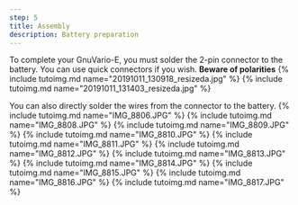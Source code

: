 ```yaml
---
step: 5
title: Assembly
description: Battery preparation
---
```


To complete your GnuVario-E, you must solder the 2-pin connector to the battery.
You can use quick connectors if you wish.
**Beware of polarities**
{% include tutoimg.md name="20191011_130918_resizeda.jpg" %}
{% include tutoimg.md name="20191011_131403_resizeda.jpg" %}

You can also directly solder the wires from the connector to the battery.
{% include tutoimg.md name="IMG_8806.JPG" %}
{% include tutoimg.md name="IMG_8808.JPG" %}
{% include tutoimg.md name="IMG_8809.JPG" %}
{% include tutoimg.md name="IMG_8810.JPG" %}
{% include tutoimg.md name="IMG_8811.JPG" %}
{% include tutoimg.md name="IMG_8812.JPG" %}
{% include tutoimg.md name="IMG_8813.JPG" %}
{% include tutoimg.md name="IMG_8814.JPG" %}
{% include tutoimg.md name="IMG_8815.JPG" %}
{% include tutoimg.md name="IMG_8816.JPG" %}
{% include tutoimg.md name="IMG_8817.JPG" %}
